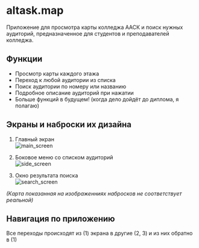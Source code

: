 # altask.map

Приложение для просмотра карты колледжа ААСК и поиск нужных аудиторий, предназначенное для студентов и преподавателей колледжа.

## Функции

- Просмотр карты каждого этажа
- Переход к любой аудитории из списка
- Поиск аудитории по номеру или названию
- Подробное описание аудиторий при нажатии
- Больше функций в будущем! (когда дело дойдёт до диплома, я полагаю)

## Экраны и наброски их дизайна

1. Главный экран  
![main_screen](https://github.com/iIInfernoDashIi/altask-map/assets/51493954/fc36d865-127e-436b-9f95-40c7cfcbe4fa)

2. Боковое меню со списком аудиторий  
![side_screen](https://github.com/iIInfernoDashIi/altask-map/assets/51493954/bd85082a-fc1a-4fbc-8873-9060a49845e2)

2. Окно результата поиска  
![search_screen](https://github.com/iIInfernoDashIi/altask-map/assets/51493954/936b99bd-6d65-4cd6-b138-047700006dc1)

*(Карта показанная на изображенниях набросков не соответствует реальной)*

## Навигация по приложению

Все переходы происходят из (1) экрана в другие (2, 3) и из них обратно в (1)
